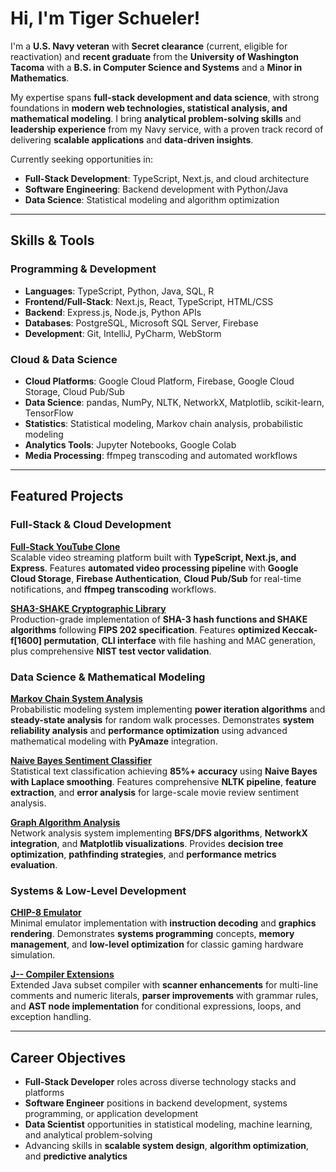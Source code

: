 # Hi, I'm Tiger Schueler!

I'm a **U.S. Navy veteran** with **Secret clearance** (current, eligible for reactivation) and **recent graduate** from the **University of Washington Tacoma** with a **B.S. in Computer Science and Systems** and a **Minor in Mathematics**. 

My expertise spans **full-stack development and data science**, with strong foundations in **modern web technologies, statistical analysis, and mathematical modeling**. I bring **analytical problem-solving skills** and **leadership experience** from my Navy service, with a proven track record of delivering **scalable applications** and **data-driven insights**.

Currently seeking opportunities in:
- **Full-Stack Development**: TypeScript, Next.js, and cloud architecture
- **Software Engineering**: Backend development with Python/Java
- **Data Science**: Statistical modeling and algorithm optimization

---

## Skills & Tools

### Programming & Development
- **Languages**: TypeScript, Python, Java, SQL, R
- **Frontend/Full-Stack**: Next.js, React, TypeScript, HTML/CSS
- **Backend**: Express.js, Node.js, Python APIs
- **Databases**: PostgreSQL, Microsoft SQL Server, Firebase
- **Development**: Git, IntelliJ, PyCharm, WebStorm

### Cloud & Data Science
- **Cloud Platforms**: Google Cloud Platform, Firebase, Google Cloud Storage, Cloud Pub/Sub
- **Data Science**: pandas, NumPy, NLTK, NetworkX, Matplotlib, scikit-learn, TensorFlow
- **Statistics**: Statistical modeling, Markov chain analysis, probabilistic modeling
- **Analytics Tools**: Jupyter Notebooks, Google Colab
- **Media Processing**: ffmpeg transcoding and automated workflows

---

## Featured Projects

### Full-Stack & Cloud Development

**[Full-Stack YouTube Clone](https://github.com/BigCatSoftware/youtube-clone)**  
Scalable video streaming platform built with **TypeScript, Next.js, and Express**. Features **automated video processing pipeline** with **Google Cloud Storage**, **Firebase Authentication**, **Cloud Pub/Sub** for real-time notifications, and **ffmpeg transcoding** workflows.

**[SHA3-SHAKE Cryptographic Library](https://github.com/BigCatSoftware/sha3-shake-library)**  
Production-grade implementation of **SHA-3 hash functions and SHAKE algorithms** following **FIPS 202 specification**. Features **optimized Keccak-f[1600] permutation**, **CLI interface** with file hashing and MAC generation, plus comprehensive **NIST test vector validation**.

### Data Science & Mathematical Modeling

**[Markov Chain System Analysis](https://github.com/BigCatSoftware/markov-chain-maze-analysis)**  
Probabilistic modeling system implementing **power iteration algorithms** and **steady-state analysis** for random walk processes. Demonstrates **system reliability analysis** and **performance optimization** using advanced mathematical modeling with **PyAmaze** integration.

**[Naive Bayes Sentiment Classifier](https://github.com/BigCatSoftware/naive-bayes-sentiment-classifier)**  
Statistical text classification achieving **85%+ accuracy** using **Naive Bayes with Laplace smoothing**. Features comprehensive **NLTK pipeline**, **feature extraction**, and **error analysis** for large-scale movie review sentiment analysis.

**[Graph Algorithm Analysis](https://github.com/BigCatSoftware/graph-algorithm-analysis)**  
Network analysis system implementing **BFS/DFS algorithms**, **NetworkX integration**, and **Matplotlib visualizations**. Provides **decision tree optimization**, **pathfinding strategies**, and **performance metrics evaluation**.

### Systems & Low-Level Development

**[CHIP-8 Emulator](https://github.com/BigCatSoftware/chip-8)**  
Minimal emulator implementation with **instruction decoding** and **graphics rendering**. Demonstrates **systems programming** concepts, **memory management**, and **low-level optimization** for classic gaming hardware simulation.

**[J-- Compiler Extensions](https://github.com/BigCatSoftware/j--)**  
Extended Java subset compiler with **scanner enhancements** for multi-line comments and numeric literals, **parser improvements** with grammar rules, and **AST node implementation** for conditional expressions, loops, and exception handling.

---

## Career Objectives

- **Full-Stack Developer** roles across diverse technology stacks and platforms
- **Software Engineer** positions in backend development, systems programming, or application development
- **Data Scientist** opportunities in statistical modeling, machine learning, and analytical problem-solving
- Advancing skills in **scalable system design**, **algorithm optimization**, and **predictive analytics**
